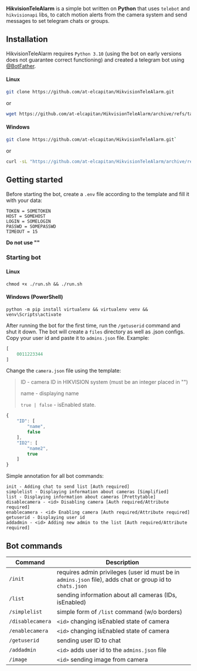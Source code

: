 **HikvisionTeleAlarm** is a simple bot written on **Python** that uses `telebot` and `hikvisionapi` libs, to catch motion alerts from the camera system and send messages to set telegram chats or groups.

## Installation
HikvisionTeleAlarm requires `Python 3.10` (using the bot on early versions does not guarantee correct functioning) and created a telegram bot using [@BotFather](https://t.me/BotFather).

#### Linux
```bash
git clone https://github.com/at-elcapitan/HikvisionTeleAlarm.git
```
or
```bash
wget https://github.com/at-elcapitan/HikvisionTeleAlarm/archive/refs/tags/pda-v0.3.1.1.zip && unzip pda-v0.3.1.1.zip && rm pda-v0.3.1.1.zip
```
#### Windows
```bash
git clone https://github.com/at-elcapitan/HikvisionTeleAlarm.git`
```
or
```bash
curl -sL "https://github.com/at-elcapitan/HikvisionTeleAlarm/archive/refs/tags/pda-v0.3.1.1.zip" -o pda-v0.3.1.1.zip
```
## Getting started
Before starting the bot, create a `.env` file according to the template and fill it with your data:
```
TOKEN = SOMETOKEN
HOST = SOMEHOST
LOGIN = SOMELOGIN
PASSWD = SOMEPASSWD
TIMEOUT = 15
```
**Do not use ""**

### Starting bot
#### Linux
```
chmod +x ./run.sh && ./run.sh
```

#### Windows (PowerShell)
```
python -m pip install virtualenv && virtualenv venv && venv\Scripts\activate
```

After running the bot for the first time, run the `/getuserid` command and shut it down. The bot will create a `files` directory as well as .json configs.
Copy your user id and paste it to `admins.json` file. Example:
```js
[
    0011223344
]
```

Change the `camera.json` file using the template:
> ID - camera ID in HIKVISION system (must be an integer placed in "")
> 
> name - displaying name
> 
> `true | false` - isEnabled state.
```js
{
    "ID": [
        "name",
        false
    ],
    "ID2": [
        "name2",
        true
    ]
}
```

Simple annotation for all bot commands:
```
init - Adding chat to send list [Auth required]
simplelist - Displaying information about cameras [Simplified]
list - Displaying information about cameras [Prettytable]
disablecamera - <id> Disabling camera [Auth required/Attribute required]
enablecamera - <id> Enabling camera [Auth required/Attribute required]
getuserid - Displaying user id
addadmin - <id> Adding new admin to the list [Auth required/Attribute required]
```

## Bot commands
| Command          | Description   |
|------------------|---------------|
| `/init`          | requires admin privileges (user id must be in `admins.json` file), adds chat or group id to `chats.json` |
| `/list`          |    sending information about all cameras (IDs, isEnabled)   |
| `/simplelist`    | simple form of `/list` command (w/o borders) |
| `/disablecamera` | `<id>` changing isEnabled state of camera
| `/enablecamera`  | `<id>` changing isEnabled state of camera
| `/getuserid`     | sending user ID to chat
| `/addadmin`      | `<id>` adds user id to the `admins.json` file
| `/image`         | `<id>` sending image from camera
